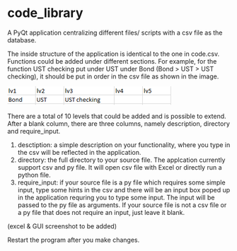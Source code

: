 # code_library
A PyQt application centralizing different files/ scripts with a csv file as the database.

The inside structure of the application is identical to the one in code.csv. Functions could be added under different sections. For example, for the function UST checking put under UST under Bond (Bond > UST > UST checking), it should be put in order in the csv file as shown in the image.

![alt text](https://github.com/alanxy/code_library/blob/master/UST_level.PNG "UST checking")

There are a total of 10 levels that could be added and is possible to extend. After a blank column, there are three columns, namely description, directory and require_input.
1. desctiption: a simple description on your functionality, where you type in the csv will be reflected in the application.
2. directory: the full directory to your source file. The applcation currently support csv and py file. It will open csv file with Excel or directly run a python file.
3. require_input: if your source file is a py file which requires some simple input, type some hints in the csv and there will be an input box poped up in the application requring you to type some input. The input will be passed to the py file as arguments. If your source file is not a csv file or a py file that does not require an input, just leave it blank.

(excel & GUI screenshot to be added)

Restart the program after you make changes.
